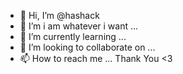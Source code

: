 - 👋 Hi, I’m @hashack
- 👀 I’m i am whatever i want ...
- 🌱 I’m currently learning ...
- 💞️ I’m looking to collaborate on ...
- 📫 How to reach me ...
Thank You <3
